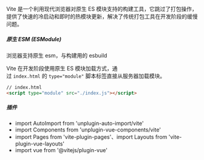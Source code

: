 Vite 是一个利用现代浏览器对原生 ES 模块支持的构建工具，它跳过了打包操作，提供了快速的冷启动和即时的热模块更新，解决了传统打包工具在开发阶段的缓慢问题。

##### 原生 ESM (ESModule)

浏览器支持原生 esm，与构建用的 esbuild

Vite 在开发阶段使用原生 ES 模块加载方式，通过 `index.html` 的 `type="module"` 脚本标签直接从服务器加载模块。

```html
// index.html
<script type="module" src="./index.js"></script>
```


##### 插件

- import AutoImport from 'unplugin-auto-import/vite'
- import Components from 'unplugin-vue-components/vite'
- import Pages from 'vite-plugin-pages'、import Layouts from 'vite-plugin-vue-layouts'
- import vue from '@vitejs/plugin-vue'